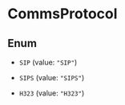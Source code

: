 

# CommsProtocol

## Enum


* `SIP` (value: `"SIP"`)

* `SIPS` (value: `"SIPS"`)

* `H323` (value: `"H323"`)



